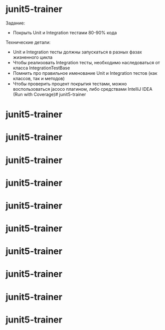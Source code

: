 # junit5-trainer

Задание:
- Покрыть Unit и Integration тестами 80-90% кода

Технические детали:
- Unit и Integration тесты должны запускаться в разных фазах жизненного цикла
- Чтобы реализовать Integration тесты, необходимо наследоваться от класса IntegrationTestBase
- Помнить про правильное именование Unit и Integration тестов (как классов, так и методов)
- Чтобы проверить процент покрытия тестами, можно воспользоваться jacoco плагином, либо средствами IntelliJ IDEA (Run with Coverage)# junit5-trainer
# junit5-trainer
# junit5-trainer
# junit5-trainer
# junit5-trainer
# junit5-trainer
# junit5-trainer
# junit5-trainer
# junit5-trainer
# junit5-trainer
# junit5-trainer
